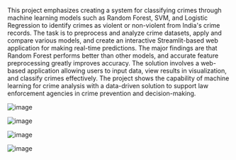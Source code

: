 This project emphasizes creating a system for classifying crimes through machine learning models such as Random Forest, SVM, and Logistic Regression to identify crimes as violent or non-violent from India's crime records. The task is to preprocess and analyze crime datasets, apply and compare various models, and create an interactive Streamlit-based web application for making real-time predictions. 
The major findings are that Random Forest performs better than other models, and accurate feature preprocessing greatly improves accuracy.
The solution involves a web-based application allowing users to input data, view results in visualization, and classify crimes effectively. The project shows the capability of machine learning for crime analysis with a data-driven solution to support law enforcement agencies in crime prevention and decision-making.

![image](https://github.com/user-attachments/assets/610e3d61-57a5-48a5-933f-9a6679102951)

![image](https://github.com/user-attachments/assets/41f88f18-c6ef-4b2d-a430-504dd37e01d3)

![image](https://github.com/user-attachments/assets/aabb222d-692f-4c39-89b2-7acd84f673ea)

![image](https://github.com/user-attachments/assets/a1297ee7-1660-44fa-8033-992488feda7b)


